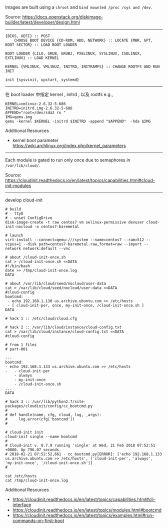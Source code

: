 Images are built using a `chroot` and `bind mounted /proc /sys and /dev`.

Source: https://docs.openstack.org/diskimage-builder/latest/developer/design.html

---

```
{BIOS, UEFI} :: POST
    CHOOSE BOOT DEVICE {CD-ROM, HDD, NETWORK} :: LOCATE {MBR, GPT, BOOT SECTOR} :: LOAD BOOT LOADER

BOOT LOADER {LILO, GRUB, GRUB2, PXELINUX, SYSLINUX, ISOLINUX, EXTLINUX} :: LOAD KERNEL

KERNEL {VMLINUX, VMLINUZ, INITRD, INITRAMFS} :: CHANGE ROOTFS AND RUN INIT

init {sysvinit, upstart, systemd}
```

---

在 boot loader 中指定 kernel , initrd , 以及 rootfs e.g.,

```
KERNEL=vmlinuz-2.6.32-5-686
INITRD=initrd.img-2.6.32-5-686
APPEND="root=/dev/sda2 ro "
IMG=qemu.img
qemu -kernel $KERNEL -initrd $INITRD -append "$APPEND"  -hda $IMG
```

Additional Resources

* kernel boot parameter https://wiki.archlinux.org/index.php/kernel_parameters

---

Each module is gated to run only once due to semaphores in `/var/lib/cloud/`.

Source: https://cloudinit.readthedocs.io/en/latest/topics/capabilities.html#cloud-init-modules

---

develop cloud-init

```
# build
# - tty0
# - unset ConfigDrive
disk-image-create -t raw centos7 vm selinux-permissive devuser cloud-init-nocloud -o centos7-baremetal

# launch
virt-install --connect=qemu:///system --name=centos7 --ram=512 --vcpus=1 --disk path=centos7-baremetal.raw,format=raw --import --network network:default --vnc

# about /cloud-init-once.sh
cat > /cloud-init-once.sh <<DATA
#!/bin/bash
date >> /tmp/cloud-init-once.log
DATA

# about /var/lib/cloud/seed/nocloud/user-data
cat > /var/lib/cloud/seed/nocloud/user-data <<DATA
#cloud-config
bootcmd:
 - echo 192.168.1.130 us.archive.ubuntu.com >> /etc/hosts
 - [ cloud-init-per, once, my-init-once, /cloud-init-once.sh ]
DATA

# hack 1 :: /etc/cloud/cloud.cfg

# hack 2 :: /var/lib/cloud/instance/cloud-config.txt
cat > /var/lib/cloud/instance/cloud-config.txt <<DATA
#cloud-config

# from 1 files
# part-001

---
bootcmd:
- echo 192.168.1.133 us.archive.ubuntu.com >> /etc/hosts
-   - cloud-init-per
    - always
    - my-init-once
    - /cloud-init-once.sh
...
DATA

# hack 3 :: /usr/lib/python2.7/site-packages/cloudinit/config/cc_bootcmd.py
#
# def handle(name, cfg, cloud, log, _args):
#     log.error(cfg['bootcmd'])
#

# cloud-init init
cloud-init single --name bootcmd
#
# Cloud-init v. 0.7.9 running 'single' at Wed, 21 Feb 2018 07:52:51 +0000. Up 796.07 seconds.
# 2018-02-21 07:52:52,661 - cc_bootcmd.py[ERROR]: ['echo 192.168.1.133 us.archive.ubuntu.com >> /etc/hosts', ['cloud-init-per', 'always', 'my-init-once', '/cloud-init-once.sh']]
#

cat /etc/hosts
cat /tmp/cloud-init-once.log
```

Additional Resources

* https://cloudinit.readthedocs.io/en/latest/topics/capabilities.html#cli-interface
* https://cloudinit.readthedocs.io/en/latest/topics/modules.html#bootcmd
* https://cloudinit.readthedocs.io/en/latest/topics/examples.html#run-commands-on-first-boot
